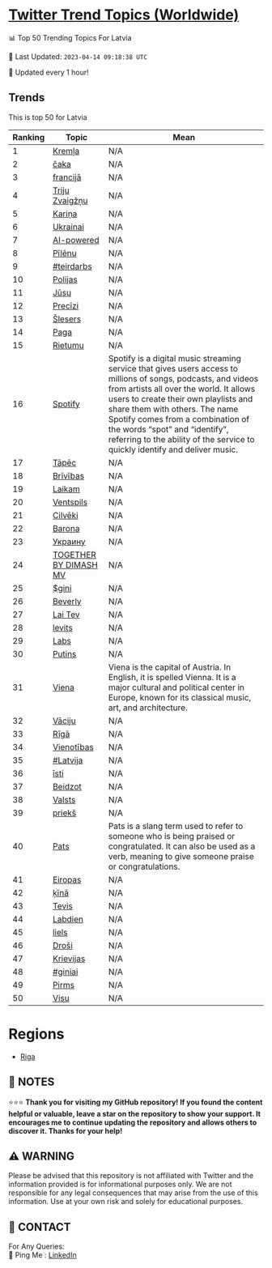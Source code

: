 [Twitter Trend Topics (Worldwide)](https://github.com/ErcinDedeoglu/Twitter-Trend-Topics)
==========


📊 Top 50 Trending Topics For Latvia

📆 Last Updated: `2023-04-14 09:18:38 UTC`

🔧 Updated every 1 hour!


## Trends

This is top 50 for Latvia

| Ranking | Topic | Mean |
| ------- | ------------ | ------------ |
| 1 | [Kremļa](http://twitter.com/search?q=Krem%c4%bca) | N/A |
| 2 | [čaka](http://twitter.com/search?q=%c4%8daka) | N/A |
| 3 | [francijā](http://twitter.com/search?q=francij%c4%81) | N/A |
| 4 | [Triju Zvaigžņu](http://twitter.com/search?q=Triju+Zvaig%c5%be%c5%86u) | N/A |
| 5 | [Kariņa](http://twitter.com/search?q=Kari%c5%86a) | N/A |
| 6 | [Ukrainai](http://twitter.com/search?q=Ukrainai) | N/A |
| 7 | [AI-powered](http://twitter.com/search?q=AI-powered) | N/A |
| 8 | [Pīlēnu](http://twitter.com/search?q=P%c4%abl%c4%93nu) | N/A |
| 9 | [#teirdarbs](http://twitter.com/search?q=%23teirdarbs) | N/A |
| 10 | [Polijas](http://twitter.com/search?q=Polijas) | N/A |
| 11 | [Jūsu](http://twitter.com/search?q=J%c5%absu) | N/A |
| 12 | [Precīzi](http://twitter.com/search?q=Prec%c4%abzi) | N/A |
| 13 | [Šlesers](http://twitter.com/search?q=%c5%a0lesers) | N/A |
| 14 | [Paga](http://twitter.com/search?q=Paga) | N/A |
| 15 | [Rietumu](http://twitter.com/search?q=Rietumu) | N/A |
| 16 | [Spotify](http://twitter.com/search?q=Spotify) | Spotify is a digital music streaming service that gives users access to millions of songs, podcasts, and videos from artists all over the world. It allows users to create their own playlists and share them with others. The name Spotify comes from a combination of the words “spot” and “identify”, referring to the ability of the service to quickly identify and deliver music. |
| 17 | [Tāpēc](http://twitter.com/search?q=T%c4%81p%c4%93c) | N/A |
| 18 | [Brīvības](http://twitter.com/search?q=Br%c4%abv%c4%abbas) | N/A |
| 19 | [Laikam](http://twitter.com/search?q=Laikam) | N/A |
| 20 | [Ventspils](http://twitter.com/search?q=Ventspils) | N/A |
| 21 | [Cilvēki](http://twitter.com/search?q=Cilv%c4%93ki) | N/A |
| 22 | [Barona](http://twitter.com/search?q=Barona) | N/A |
| 23 | [Украину](http://twitter.com/search?q=%d0%a3%d0%ba%d1%80%d0%b0%d0%b8%d0%bd%d1%83) | N/A |
| 24 | [TOGETHER BY DIMASH MV](http://twitter.com/search?q=TOGETHER+BY+DIMASH+MV) | N/A |
| 25 | [$gini](http://twitter.com/search?q=%24gini) | N/A |
| 26 | [Beverly](http://twitter.com/search?q=Beverly) | N/A |
| 27 | [Lai Tev](http://twitter.com/search?q=Lai+Tev) | N/A |
| 28 | [levits](http://twitter.com/search?q=levits) | N/A |
| 29 | [Labs](http://twitter.com/search?q=Labs) | N/A |
| 30 | [Putins](http://twitter.com/search?q=Putins) | N/A |
| 31 | [Viena](http://twitter.com/search?q=Viena) | Viena is the capital of Austria. In English, it is spelled Vienna. It is a major cultural and political center in Europe, known for its classical music, art, and architecture. |
| 32 | [Vāciju](http://twitter.com/search?q=V%c4%81ciju) | N/A |
| 33 | [Rīgā](http://twitter.com/search?q=R%c4%abg%c4%81) | N/A |
| 34 | [Vienotības](http://twitter.com/search?q=Vienot%c4%abbas) | N/A |
| 35 | [#Latvija](http://twitter.com/search?q=%23Latvija) | N/A |
| 36 | [īsti](http://twitter.com/search?q=%c4%absti) | N/A |
| 37 | [Beidzot](http://twitter.com/search?q=Beidzot) | N/A |
| 38 | [Valsts](http://twitter.com/search?q=Valsts) | N/A |
| 39 | [priekš](http://twitter.com/search?q=priek%c5%a1) | N/A |
| 40 | [Pats](http://twitter.com/search?q=Pats) | Pats is a slang term used to refer to someone who is being praised or congratulated. It can also be used as a verb, meaning to give someone praise or congratulations. |
| 41 | [Eiropas](http://twitter.com/search?q=Eiropas) | N/A |
| 42 | [ķīnā](http://twitter.com/search?q=%c4%b7%c4%abn%c4%81) | N/A |
| 43 | [Tevis](http://twitter.com/search?q=Tevis) | N/A |
| 44 | [Labdien](http://twitter.com/search?q=Labdien) | N/A |
| 45 | [liels](http://twitter.com/search?q=liels) | N/A |
| 46 | [Droši](http://twitter.com/search?q=Dro%c5%a1i) | N/A |
| 47 | [Krievijas](http://twitter.com/search?q=Krievijas) | N/A |
| 48 | [#giniai](http://twitter.com/search?q=%23giniai) | N/A |
| 49 | [Pirms](http://twitter.com/search?q=Pirms) | N/A |
| 50 | [Visu](http://twitter.com/search?q=Visu) | N/A |



# Regions

* [Riga](</Latvia/Riga.md>)



## 📝 NOTES

⭐⭐⭐ **Thank you for visiting my GitHub repository! If you found the content helpful or valuable, leave a star on the repository to show your support. It encourages me to continue updating the repository and allows others to discover it. Thanks for your help!**


## ⚠️ WARNING

Please be advised that this repository is not affiliated with Twitter and the information provided is for informational purposes only. We are not responsible for any legal consequences that may arise from the use of this information. Use at your own risk and solely for educational purposes.


## 📨 CONTACT

 For Any Queries:  
            🏓 Ping Me : [LinkedIn](https://www.linkedin.com/in/ercindedeoglu/)
